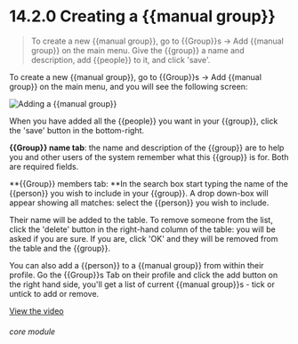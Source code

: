 # 14.2.0    Creating a {{manual group}}

> To create a new {{manual group}}, go to {{Group}}s -> Add {{manual group}} on the main menu. Give the {{group}} a name and description, add {{people}} to it, and click 'save'. 

To create a new {{manual group}}, go to {{Group}}s -> Add {{manual group}} on the main menu, and you will see the following screen:

![Adding a {{manual group}}]({{imgpath}}104a.png)

When you have added all the {{people}} you want in your {{group}}, click the 'save' button in the bottom-right.

**{{Group}} name tab**: the name and description of the {{group}} are to help you and other users of the system remember what this {{group}} is for. Both are required fields.

**{{Group}} members tab: **In the search box start typing the name of the {{person}} you wish to include in your {{group}}. A drop down-box will appear showing all matches: select the {{person}} you wish to include.

Their name will be added to the table. To remove someone from the list, click the 'delete' button in the right-hand column of the table: you will be asked if you are sure. If you are, click 'OK' and they will be removed from the table and the {{group}}.

You can also add a {{person}} to a {{manual group}} from within their profile. Go the {{Group}}s Tab on their profile and click the add button on the right hand side, you'll get a list of current {{manual group}}s - tick or untick to add or remove. 

[View the video](/help/video/id/19)
###### core module


